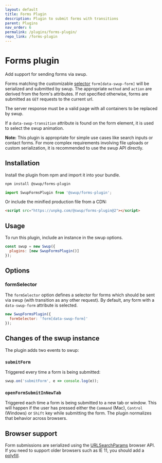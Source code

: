 ```yaml
---
layout: default
title: Forms Plugin
description: Plugin to submit forms with transitions
parent: Plugins
nav_order: 6
permalink: /plugins/forms-plugin/
repo_link: /forms-plugin
---
```


# Forms plugin

Add support for sending forms via swup.

Forms matching the customizable [selector](#formselector) `form[data-swup-form]`
will be serialized and submitted by swup. The appropriate `method` and `action`
are derived from the form's attributes. If not specified otherwise, forms are
submitted as `GET` requests to the current url.

The server response must be a valid page with all containers to be replaced by
swup.

If a `data-swup-transition` attribute is found on the form element, it is used
to select the swup animation.

**Note:** This plugin is appropriate for simple use cases like search inputs or
contact forms. For more complex requirements involving file uploads or custom
serialization, it is recommended to use the swup API directly.

## Installation

Install the plugin from npm and import it into your bundle.

```bash
npm install @swup/forms-plugin
```

```js
import SwupFormsPlugin from '@swup/forms-plugin';
```

Or include the minified production file from a CDN:

```html
<script src="https://unpkg.com/@swup/forms-plugin@2"></script>
```

## Usage

To run this plugin, include an instance in the swup options.

```javascript
const swup = new Swup({
  plugins: [new SwupFormsPlugin()]
});
```

## Options

### formSelector

The `formSelector` option defines a selector for forms which should be sent via
swup (with transition as any other request). By default, any form with a
`data-swup-form` attribute is selected.

```javascript
new SwupFormsPlugin({
  formSelector: 'form[data-swup-form]'
});
```

## Changes of the swup instance

The plugin adds two events to swup:

### `submitForm`

Triggered every time a form is being submitted:

```js
swup.on('submitForm', e => console.log(e));
```

### `openFormSubmitInNewTab`

Triggered each time a form is being submitted to a new tab or window. This will happen if the user has pressed either the `Command` (Mac), `Control` (Windows) or `Shift` key while submitting the form. The plugin normalizes that behavior across browsers.

## Browser support

Form submissions are serialized using the
[URLSearchParams](https://developer.mozilla.org/en-US/docs/Web/API/URLSearchParams)
browser API. If you need to support older browsers such as IE 11, you should add
a [polyfill](https://github.com/ungap/url-search-params).
